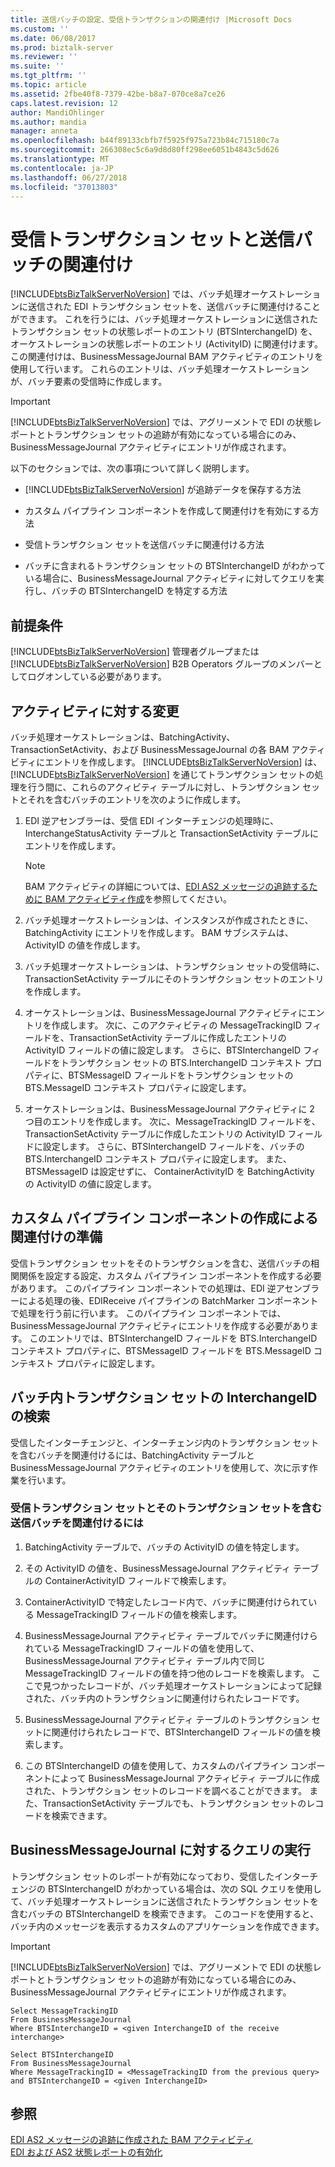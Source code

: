 ```yaml
---
title: 送信バッチの設定、受信トランザクションの関連付け |Microsoft Docs
ms.custom: ''
ms.date: 06/08/2017
ms.prod: biztalk-server
ms.reviewer: ''
ms.suite: ''
ms.tgt_pltfrm: ''
ms.topic: article
ms.assetid: 2fbe40f8-7379-42be-b8a7-070ce8a7ce26
caps.latest.revision: 12
author: MandiOhlinger
ms.author: mandia
manager: anneta
ms.openlocfilehash: b44f89133cbfb7f5925f975a723b84c715180c7a
ms.sourcegitcommit: 266308ec5c6a9d8d80ff298ee6051b4843c5d626
ms.translationtype: MT
ms.contentlocale: ja-JP
ms.lasthandoff: 06/27/2018
ms.locfileid: "37013803"
---
```

# <a name="correlating-an-incoming-transaction-set-with-an-outgoing-batch"></a>受信トランザクション セットと送信パッチの関連付け
[!INCLUDE[btsBizTalkServerNoVersion](../includes/btsbiztalkservernoversion-md.md)] では、バッチ処理オーケストレーションに送信された EDI トランザクション セットを、送信バッチに関連付けることができます。 これを行うには、バッチ処理オーケストレーションに送信されたトランザクション セットの状態レポートのエントリ (BTSInterchangeID) を、オーケストレーションの状態レポートのエントリ (ActivityID) に関連付けます。 この関連付けは、BusinessMessageJournal BAM アクティビティのエントリを使用して行います。 これらのエントリは、バッチ処理オーケストレーションが、バッチ要素の受信時に作成します。  
  
> [!IMPORTANT]
>  [!INCLUDE[btsBizTalkServerNoVersion](../includes/btsbiztalkservernoversion-md.md)] では、アグリーメントで EDI の状態レポートとトランザクション セットの追跡が有効になっている場合にのみ、BusinessMessageJournal アクティビティにエントリが作成されます。  
  
 以下のセクションでは、次の事項について詳しく説明します。  
  
- [!INCLUDE[btsBizTalkServerNoVersion](../includes/btsbiztalkservernoversion-md.md)] が追跡データを保存する方法  
  
- カスタム パイプライン コンポーネントを作成して関連付けを有効にする方法  
  
- 受信トランザクション セットを送信バッチに関連付ける方法  
  
- バッチに含まれるトランザクション セットの BTSInterchangeID がわかっている場合に、BusinessMessageJournal アクティビティに対してクエリを実行し、バッチの BTSInterchangeID を特定する方法  
  
## <a name="prerequisites"></a>前提条件  
 [!INCLUDE[btsBizTalkServerNoVersion](../includes/btsbiztalkservernoversion-md.md)] 管理者グループまたは [!INCLUDE[btsBizTalkServerNoVersion](../includes/btsbiztalkservernoversion-md.md)] B2B Operators グループのメンバーとしてログオンしている必要があります。  
  
## <a name="changes-to-the-activities"></a>アクティビティに対する変更  
 バッチ処理オーケストレーションは、BatchingActivity、TransactionSetActivity、および BusinessMessageJournal の各 BAM アクティビティにエントリを作成します。 [!INCLUDE[btsBizTalkServerNoVersion](../includes/btsbiztalkservernoversion-md.md)] は、[!INCLUDE[btsBizTalkServerNoVersion](../includes/btsbiztalkservernoversion-md.md)] を通じてトランザクション セットの処理を行う間に、これらのアクィビティ テーブルに対し、トランザクション セットとそれを含むバッチのエントリを次のように作成します。  
  
1.  EDI 逆アセンブラーは、受信 EDI インターチェンジの処理時に、InterchangeStatusActivity テーブルと TransactionSetActivity テーブルにエントリを作成します。  
  
    > [!NOTE]
    >  BAM アクティビティの詳細については、[EDI AS2 メッセージの追跡するために BAM アクティビティ作成](../core/bam-activities-created-to-track-edi-as2-messages.md)を参照してください。  
  
2.  バッチ処理オーケストレーションは、インスタンスが作成されたときに、BatchingActivity にエントリを作成します。 BAM サブシステムは、ActivityID の値を作成します。  
  
3.  バッチ処理オーケストレーションは、トランザクション セットの受信時に、TransactionSetActivity テーブルにそのトランザクション セットのエントリを作成します。  
  
4.  オーケストレーションは、BusinessMessageJournal アクティビティにエントリを作成します。 次に、このアクティビティの MessageTrackingID フィールドを、TransactionSetActivity テーブルに作成したエントリの ActivityID フィールドの値に設定します。 さらに、BTSInterchangeID フィールドをトランザクション セットの BTS.InterchangeID コンテキスト プロパティに、BTSMessageID フィールドをトランザクション セットの BTS.MessageID コンテキスト プロパティに設定します。  
  
5.  オーケストレーションは、BusinessMessageJournal アクティビティに 2 つ目のエントリを作成します。 次に、MessageTrackingID フィールドを、TransactionSetActivity テーブルに作成したエントリの ActivityID フィールドに設定します。 さらに、BTSInterchangeID フィールドを、バッチの BTS.InterchangeID コンテキスト プロパティに設定します。 また、BTSMessageID は設定せずに、 ContainerActivityID を BatchingActivity の ActivityID の値に設定します。  
  
## <a name="creating-a-custom-pipeline-component-for-enabling-correlation"></a>カスタム パイプライン コンポーネントの作成による関連付けの準備  
 受信トランザクション セットをそのトランザクションを含む、送信バッチの相関関係を設定する設定、カスタム パイプライン コンポーネントを作成する必要があります。 このパイプライン コンポーネントでの処理は、EDI 逆アセンブラーによる処理の後、EDIReceive パイプラインの BatchMarker コンポーネントで処理を行う前に行います。 このパイプライン コンポーネントでは、BusinessMessageJournal アクティビティにエントリを作成する必要があります。 このエントリでは、BTSInterchangeID フィールドを BTS.InterchangeID コンテキスト プロパティに、BTSMessageID フィールドを BTS.MessageID コンテキスト プロパティに設定します。  
  
## <a name="looking-up-the-interchangeid-for-a-transaction-set-in-a-batch"></a>バッチ内トランザクション セットの InterchangeID の検索  
 受信したインターチェンジと、インターチェンジ内のトランザクション セットを含むバッチを関連付けるには、BatchingActivity テーブルと BusinessMessageJournal アクティビティのエントリを使用して、次に示す作業を行います。  
  
### <a name="to-correlate-an-incoming-transaction-set-with-an-outgoing-batch-that-contains-that-transaction-set"></a>受信トランザクション セットとそのトランザクション セットを含む送信バッチを関連付けるには  
  
1.  BatchingActivity テーブルで、バッチの ActivityID の値を特定します。  
  
2.  その ActivityID の値を、BusinessMessageJournal アクティビティ テーブルの ContainerActivityID フィールドで検索します。  
  
3.  ContainerActivityID で特定したレコード内で、バッチに関連付けられている MessageTrackingID フィールドの値を検索します。  
  
4.  BusinessMessageJournal アクティビティ テーブルでバッチに関連付けられている MessageTrackingID フィールドの値を使用して、BusinessMessageJournal アクティビティ テーブル内で同じ MessageTrackingID フィールドの値を持つ他のレコードを検索します。 ここで見つかったレコードが、バッチ処理オーケストレーションによって記録された、バッチ内のトランザクションに関連付けられたレコードです。  
  
5.  BusinessMessageJournal アクティビティ テーブルのトランザクション セットに関連付けられたレコードで、BTSInterchangeID フィールドの値を検索します。  
  
6.  この BTSInterchangeID の値を使用して、カスタムのパイプライン コンポーネントによって BusinessMessageJournal アクティビティ テーブルに作成された、トランザクション セットのレコードを調べることができます。 また、TransactionSetActivity テーブルでも、トランザクション セットのレコードを検索できます。  
  
## <a name="querying-businessmessagejournal"></a>BusinessMessageJournal に対するクエリの実行  
 トランザクション セットのレポートが有効になっており、受信したインターチェンジの BTSInterchangeID がわかっている場合は、次の SQL クエリを使用して、バッチ処理オーケストレーションに送信されたトランザクション セットを含むバッチの BTSInterchangeID を検索できます。 このコードを使用すると、バッチ内のメッセージを表示するカスタムのアプリケーションを作成できます。  
  
> [!IMPORTANT]
>  [!INCLUDE[btsBizTalkServerNoVersion](../includes/btsbiztalkservernoversion-md.md)] では、アグリーメントで EDI の状態レポートとトランザクション セットの追跡が有効になっている場合にのみ、BusinessMessageJournal アクティビティにエントリが作成されます。  
  
```  
Select MessageTrackingID  
From BusinessMessageJournal  
Where BTSInterchangeID = <given InterchangeID of the receive interchange>  
  
Select BTSInterchangeID  
From BusinessMessageJournal  
Where MessageTrackingID = <MessageTrackingID from the previous query> and BTSInterchangeID = <given InterchangeID>  
```  
  
## <a name="see-also"></a>参照  
 [EDI AS2 メッセージの追跡に作成された BAM アクティビティ](../core/bam-activities-created-to-track-edi-as2-messages.md)   
 [EDI および AS2 状態レポートの有効化](../core/enabling-edi-and-as2-status-reports.md)